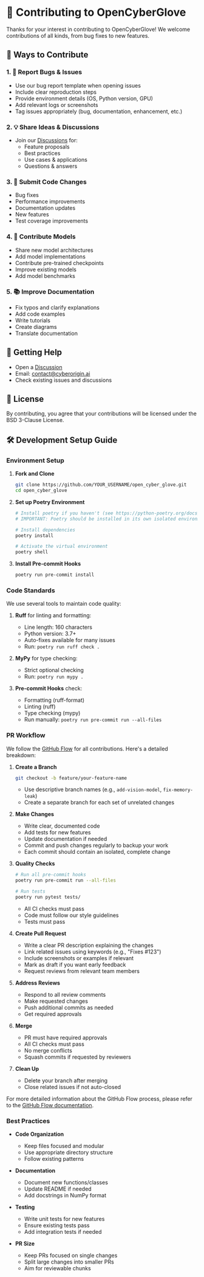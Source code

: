# 🚀 Contributing to OpenCyberGlove

Thanks for your interest in contributing to OpenCyberGlove! We welcome contributions of all kinds, from bug fixes to new features.

## 🌟 Ways to Contribute

### 1. 🐛 Report Bugs & Issues
- Use our bug report template when opening issues
- Include clear reproduction steps
- Provide environment details (OS, Python version, GPU)
- Add relevant logs or screenshots
- Tag issues appropriately (bug, documentation, enhancement, etc.)

### 2. 💡 Share Ideas & Discussions
- Join our [Discussions](https://github.com/CyberOrigin2077/open_cyber_glove/discussions) for:
  - Feature proposals
  - Best practices
  - Use cases & applications
  - Questions & answers

### 3. 🔧 Submit Code Changes
- Bug fixes
- Performance improvements
- Documentation updates
- New features
- Test coverage improvements

### 4. 🤖 Contribute Models
- Share new model architectures
- Add model implementations
- Contribute pre-trained checkpoints
- Improve existing models
- Add model benchmarks

### 5. 📚 Improve Documentation
- Fix typos and clarify explanations
- Add code examples
- Write tutorials
- Create diagrams
- Translate documentation

## 💬 Getting Help

- Open a [Discussion](https://github.com/CyberOrigin2077/open_cyber_glove/discussions)
- Email: contact@cyberorigin.ai
- Check existing issues and discussions

## 📜 License

By contributing, you agree that your contributions will be licensed under the BSD 3-Clause License.

## 🛠️ Development Setup Guide

### Environment Setup

1. **Fork and Clone**
   ```bash
   git clone https://github.com/YOUR_USERNAME/open_cyber_glove.git
   cd open_cyber_glove
   ```

2. **Set up Poetry Environment**
   ```bash
   # Install poetry if you haven't (see https://python-poetry.org/docs/)
   # IMPORTANT: Poetry should be installed in its own isolated environment, NOT in your project's environment.

   # Install dependencies
   poetry install

   # Activate the virtual environment
   poetry shell
   ```

3. **Install Pre-commit Hooks**
   ```bash
   poetry run pre-commit install
   ```

### Code Standards

We use several tools to maintain code quality:

1. **Ruff** for linting and formatting:
   - Line length: 160 characters
   - Python version: 3.7+
   - Auto-fixes available for many issues
   - Run: `poetry run ruff check .`

2. **MyPy** for type checking:
   - Strict optional checking
   - Run: `poetry run mypy .`

3. **Pre-commit Hooks** check:
   - Formatting (ruff-format)
   - Linting (ruff)
   - Type checking (mypy)
   - Run manually: `poetry run pre-commit run --all-files`

### PR Workflow

We follow the [GitHub Flow](https://docs.github.com/en/get-started/using-github/github-flow) for all contributions. Here's a detailed breakdown:

1. **Create a Branch**
   ```bash
   git checkout -b feature/your-feature-name
   ```
   - Use descriptive branch names (e.g., `add-vision-model`, `fix-memory-leak`)
   - Create a separate branch for each set of unrelated changes

2. **Make Changes**
   - Write clear, documented code
   - Add tests for new features
   - Update documentation if needed
   - Commit and push changes regularly to backup your work
   - Each commit should contain an isolated, complete change

3. **Quality Checks**
   ```bash
   # Run all pre-commit hooks
   poetry run pre-commit run --all-files

   # Run tests
   poetry run pytest tests/
   ```
   - All CI checks must pass
   - Code must follow our style guidelines
   - Tests must pass

4. **Create Pull Request**
   - Write a clear PR description explaining the changes
   - Link related issues using keywords (e.g., "Fixes #123")
   - Include screenshots or examples if relevant
   - Mark as draft if you want early feedback
   - Request reviews from relevant team members

5. **Address Reviews**
   - Respond to all review comments
   - Make requested changes
   - Push additional commits as needed
   - Get required approvals

6. **Merge**
   - PR must have required approvals
   - All CI checks must pass
   - No merge conflicts
   - Squash commits if requested by reviewers

7. **Clean Up**
   - Delete your branch after merging
   - Close related issues if not auto-closed

For more detailed information about the GitHub Flow process, please refer to the [GitHub Flow documentation](https://docs.github.com/en/get-started/using-github/github-flow).

### Best Practices

- **Code Organization**
  - Keep files focused and modular
  - Use appropriate directory structure
  - Follow existing patterns

- **Documentation**
  - Document new functions/classes
  - Update README if needed
  - Add docstrings in NumPy format

- **Testing**
  - Write unit tests for new features
  - Ensure existing tests pass
  - Add integration tests if needed

- **PR Size**
  - Keep PRs focused on single changes
  - Split large changes into smaller PRs
  - Aim for reviewable chunks